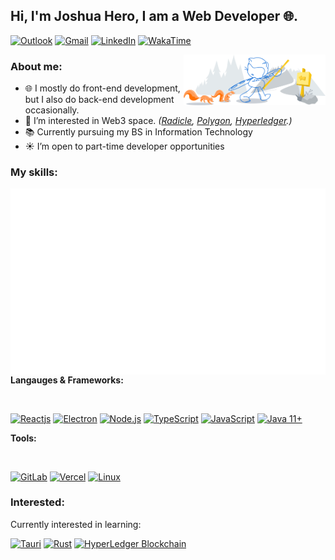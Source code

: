 <!--
  Attribution: https://github.com/onimur/onimur
-->

## Hi, I'm Joshua Hero, I am a Web Developer 🌐.

[![Outlook](https://img.shields.io/badge/-Outlook-0078D4?style=for-the-badge&logo=Microsoft-Outlook&logoColor=white)](mailto:jhdcrux@outlook.com)
[![Gmail](https://img.shields.io/badge/-Gmail-red?style=for-the-badge&logo=Gmail&logoColor=white)](mailto:jhdcrux@gmail.com)
[![LinkedIn](https://img.shields.io/badge/-LinkedIn-blue?style=for-the-badge&logo=Linkedin&logoColor=white)](https://www.linkedin.com/in/jhdcruz/)
[![WakaTime](https://img.shields.io/badge/-Wakatime-fff?style=for-the-badge&logo=Wakatime&logoColor=black)](https://wakatime.com/@jhdcruz)

<img width="45%" align="right" alt="" src="./header.svg" />

### About me:

- 🌐 I mostly do front-end development, but I also do back-end development occasionally.
- 🌱 I’m interested in Web3 space. _([Radicle](https://radicle.xyz), [Polygon](https://polygon.technology), [Hyperledger](https://www.hyperledger.org/).)_
- 📚 Currently pursuing my BS in Information Technology
- ☀️ I’m open to part-time developer opportunities

### My skills:

<p>
<!-- Metrics -->
<img align="right" alt="Jhdcruz's github stats" src="./github-metrics.svg" />

<!-- Skills -->

**Langauges & Frameworks:**

<br />

<a href="https://reactjs.org"><img width="5%" src="https://www.vectorlogo.zone/logos/reactjs/reactjs-icon.svg" title="Reactjs"></a>
<a href="https://electronjs.org"><img width="5%" src="https://www.vectorlogo.zone/logos/electronjs/electronjs-icon.svg" title="Electron"></a>
<a href="https://nodejs.org"><img width="5%" src="https://www.vectorlogo.zone/logos/nodejs/nodejs-icon.svg" title="Node.js"></a>
<a href="https://typescriptlang.org"><img width="5%" src="https://www.vectorlogo.zone/logos/typescriptlang/typescriptlang-icon.svg" title="TypeScript"></a>
<a href="https://developer.mozilla.org/en-US/docs/Web/javascript"><img width="5%" src="https://upload.vectorlogo.zone/logos/javascript/images/239ec8a4-163e-4792-83b6-3f6d96911757.svg" title="JavaScript"></a>
<a href="https://www.java.com/en/"><img width="5%" src="https://www.vectorlogo.zone/logos/java/java-icon.svg" title="Java 11+"></a>

**Tools:**

<br />

<a href="https://gitlab.com"><img width="5%" src="https://www.vectorlogo.zone/logos/gitlab/gitlab-icon.svg" title="GitLab"></a>
<a href="https://vercel.com"><img width="5%" src="https://www.vectorlogo.zone/logos/zeit/zeit-icon.svg" title="Vercel"></a>
<a href="#"><img width="5%" src="https://www.vectorlogo.zone/logos/linux/linux-icon.svg" title="Linux"></a>

</p>

### Interested:

Currently interested in learning:

 <p>
  <a href="https://tauri.studio"><img width="5%" src="https://raw.githubusercontent.com/bestofjs/bestofjs-webui/6a27f1be5327f2a7da21e393b12fea5b9160237f/public/logos/tauri.svg" title="Tauri"></a>
  <a href="https://rust-lang.org/"><img width="5%" src="https://www.vectorlogo.zone/logos/rust-lang/rust-lang-icon.svg" title="Rust"></a>
  <a href="https://hyperledger.org"><img width="5%" src="https://www.vectorlogo.zone/logos/hyperledger/hyperledger-icon.svg" title="HyperLedger Blockchain"></a>
</p>
